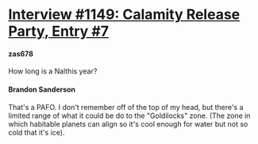 # [Interview #1149: Calamity Release Party, Entry #7](https://www.theoryland.com/intvmain.php?i=1149#7)

#### zas678

How long is a Nalthis year?

#### Brandon Sanderson

That's a PAFO. I don't remember off of the top of my head, but there's a limited range of what it could be do to the "Goldilocks" zone. (The zone in which habitable planets can align so it's cool enough for water but not so cold that it's ice).

